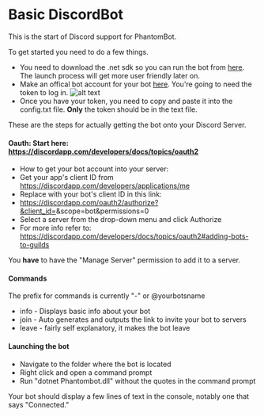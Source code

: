 # Basic DiscordBot

This is the start of Discord support for PhantomBot.

To get started you need to do a few things.

* You need to download the .net sdk so you can run the bot from [here](https://www.microsoft.com/net/core#windows). The launch process will get more user friendly later on.
* Make an offical bot account for your bot [here](https://discordapp.com/developers/applications/me). You're going to need the token to log in. ![alt text](https://camo.githubusercontent.com/1ad3b9b81a7e3ad3fa4f02ac57044f7ad31fd4a5/687474703a2f2f692e696d6775722e636f6d2f634e345965684f2e706e67)
* Once you have your token, you need to copy and paste it into the config.txt file. **Only** the token should be in the text file.



These are the steps for actually getting the bot onto your Discord Server.

#### Oauth: Start here: https://discordapp.com/developers/docs/topics/oauth2

* How to get your bot account into your server:
* Get your app's client ID from https://discordapp.com/developers/applications/me
* Replace <CLIENT ID> with your bot's client ID in this link:
* https://discordapp.com/oauth2/authorize?&client_id=<CLIENT ID>&scope=bot&permissions=0
* Select a server from the drop-down menu and click Authorize
* For more info refer to: https://discordapp.com/developers/docs/topics/oauth2#adding-bots-to-guilds

You **have** to have the "Manage Server" permission to add it to a server.

#### Commands

The prefix for commands is currently "-" or @yourbotsname

* info - Displays basic info about your bot
* join - Auto generates and outputs the link to invite your bot to servers
* leave - fairly self explanatory, it makes the bot leave


#### Launching the bot

* Navigate to the folder where the bot is located
* Right click and open a command prompt
* Run "dotnet Phantombot.dll" without the quotes in the command prompt

Your bot should display a few lines of text in the console, notably one that says "Connected."
